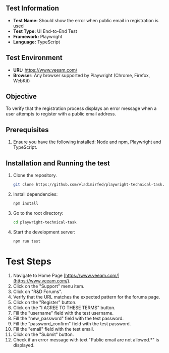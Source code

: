 ## Test Information
- **Test Name:** Should show the error when public email in registration is used
- **Test Type:** UI End-to-End Test
- **Framework:** Playwright
- **Language:** TypeScript

## Test Environment
- **URL:** https://www.veeam.com/
- **Browser:** Any browser supported by Playwright (Chrome, Firefox, WebKit)

## Objective
To verify that the registration process displays an error message when a user attempts to register with a public email address.

## Prerequisites
1. Ensure you have the following installed: Node and npm, Playwright and TypeScript.

## Installation and Running the test
1. Clone the repository.
   ```bash
   git clone https://github.com/vladimirfed/playwright-technical-task.git

2. Install dependencies:
   ```bash
   npm install

3. Go to the root directory:
   ```bash
   cd playwright-technical-task

4. Start the development server:
   ```bash
   npm run test

# Test Steps

1. Navigate to Home Page [https://www.veeam.com/](https://www.veeam.com/).
2. Click on the "Support" menu item.
3. Click on "R&D Forums".
4. Verify that the URL matches the expected pattern for the forums page.
5. Click on the "Register" button.
6. Click on the "I AGREE TO THESE TERMS" button.
7. Fill the "username" field with the test username.
8. Fill the "new_password" field with the test password.
9. Fill the "password_confirm" field with the test password.
10. Fill the "email" field with the test email.
11. Click on the "Submit" button.
12. Check if an error message with text "Public email are not allowed.*" is displayed.
